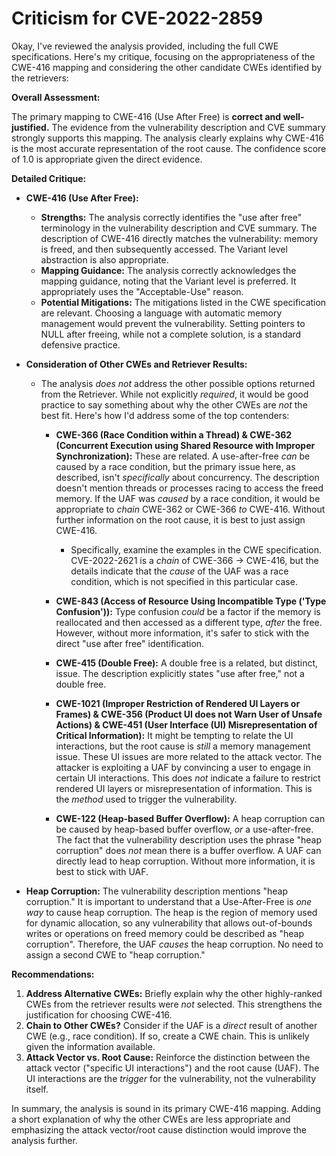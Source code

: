 # Criticism for CVE-2022-2859

Okay, I've reviewed the analysis provided, including the full CWE specifications. Here's my critique, focusing on the appropriateness of the CWE-416 mapping and considering the other candidate CWEs identified by the retrievers:

**Overall Assessment:**

The primary mapping to CWE-416 (Use After Free) is **correct and well-justified.** The evidence from the vulnerability description and CVE summary strongly supports this mapping. The analysis clearly explains why CWE-416 is the most accurate representation of the root cause.  The confidence score of 1.0 is appropriate given the direct evidence.

**Detailed Critique:**

*   **CWE-416 (Use After Free):**
    *   **Strengths:** The analysis correctly identifies the "use after free" terminology in the vulnerability description and CVE summary. The description of CWE-416 directly matches the vulnerability: memory is freed, and then subsequently accessed. The Variant level abstraction is also appropriate.
    *   **Mapping Guidance:** The analysis correctly acknowledges the mapping guidance, noting that the Variant level is preferred. It appropriately uses the "Acceptable-Use" reason.
    *   **Potential Mitigations:** The mitigations listed in the CWE specification are relevant. Choosing a language with automatic memory management would prevent the vulnerability. Setting pointers to NULL after freeing, while not a complete solution, is a standard defensive practice.

*   **Consideration of Other CWEs and Retriever Results:**
    *   The analysis *does not* address the other possible options returned from the Retriever. While not explicitly *required*, it would be good practice to say something about why the other CWEs are *not* the best fit. Here's how I'd address some of the top contenders:

        *   **CWE-366 (Race Condition within a Thread) & CWE-362 (Concurrent Execution using Shared Resource with Improper Synchronization):** These are related. A use-after-free *can* be caused by a race condition, but the primary issue here, as described, isn't *specifically* about concurrency. The description doesn't mention threads or processes racing to access the freed memory. If the UAF was *caused* by a race condition, it would be appropriate to *chain* CWE-362 or CWE-366 *to* CWE-416. Without further information on the root cause, it is best to just assign CWE-416.
            *   Specifically, examine the examples in the CWE specification. CVE-2022-2621 is a *chain* of CWE-366 -> CWE-416, but the details indicate that the *cause* of the UAF was a race condition, which is not specified in this particular case.

        *   **CWE-843 (Access of Resource Using Incompatible Type ('Type Confusion')):** Type confusion *could* be a factor if the memory is reallocated and then accessed as a different type, *after* the free. However, without more information, it's safer to stick with the direct "use after free" identification.
        *   **CWE-415 (Double Free):** A double free is a related, but distinct, issue. The description explicitly states "use after free," not a double free.

        *   **CWE-1021 (Improper Restriction of Rendered UI Layers or Frames) & CWE-356 (Product UI does not Warn User of Unsafe Actions) & CWE-451 (User Interface (UI) Misrepresentation of Critical Information):** It might be tempting to relate the UI interactions, but the root cause is *still* a memory management issue. These UI issues are more related to the attack vector. The attacker is exploiting a UAF by convincing a user to engage in certain UI interactions. This does *not* indicate a failure to restrict rendered UI layers or misrepresentation of information. This is the *method* used to trigger the vulnerability.

        *   **CWE-122 (Heap-based Buffer Overflow):** A heap corruption can be caused by heap-based buffer overflow, *or* a use-after-free. The fact that the vulnerability description uses the phrase "heap corruption" does *not* mean there is a buffer overflow. A UAF can directly lead to heap corruption. Without more information, it is best to stick with UAF.

*   **Heap Corruption:**  The vulnerability description mentions "heap corruption." It is important to understand that a Use-After-Free is *one way* to cause heap corruption. The heap is the region of memory used for dynamic allocation, so any vulnerability that allows out-of-bounds writes or operations on freed memory could be described as "heap corruption". Therefore, the UAF *causes* the heap corruption. No need to assign a second CWE to "heap corruption."

**Recommendations:**

1.  **Address Alternative CWEs:** Briefly explain why the other highly-ranked CWEs from the retriever results were *not* selected. This strengthens the justification for choosing CWE-416.
2.  **Chain to Other CWEs?** Consider if the UAF is a *direct* result of another CWE (e.g., race condition). If so, create a CWE chain. This is unlikely given the information available.
3.  **Attack Vector vs. Root Cause:** Reinforce the distinction between the attack vector ("specific UI interactions") and the root cause (UAF). The UI interactions are the *trigger* for the vulnerability, not the vulnerability itself.

In summary, the analysis is sound in its primary CWE-416 mapping. Adding a short explanation of why the other CWEs are less appropriate and emphasizing the attack vector/root cause distinction would improve the analysis further.